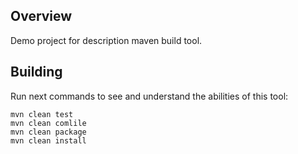 ## Overview

Demo project for description maven build tool.

## Building
Run next commands to see and understand the abilities of this tool:
```shell script
mvn clean test
mvn clean comlile
mvn clean package
mvn clean install
```
